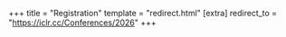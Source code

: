+++
title = "Registration"
template = "redirect.html"
[extra]
redirect_to = "https://iclr.cc/Conferences/2026"
+++